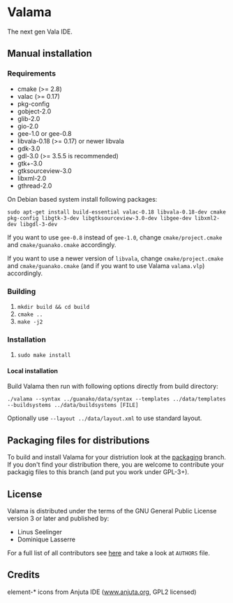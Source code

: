 # Valama #

The next gen Vala IDE.

## Manual installation ##

### Requirements
 * cmake (>= 2.8)
 * valac (>= 0.17)
 * pkg-config
 * gobject-2.0
 * glib-2.0
 * gio-2.0
 * gee-1.0 or gee-0.8
 * libvala-0.18 (>= 0.17) or newer libvala
 * gdk-3.0
 * gdl-3.0 (>= 3.5.5 is recommended)
 * gtk+-3.0
 * gtksourceview-3.0
 * libxml-2.0
 * gthread-2.0

On Debian based system install following packages:

    sudo apt-get install build-essential valac-0.18 libvala-0.18-dev cmake pkg-config libgtk-3-dev libgtksourceview-3.0-dev libgee-dev libxml2-dev libgdl-3-dev

If you want to use `gee-0.8` instead of `gee-1.0`, change `cmake/project.cmake` and `cmake/guanako.cmake` accordingly.

If you want to use a newer version of `libvala`, change  `cmake/project.cmake` and `cmake/guanako.cmake` (and if you want to use Valama `valama.vlp`) accordingly.

### Building ###
 1. `mkdir build && cd build`
 1. `cmake ..`
 1. `make -j2`

### Installation ###
 1. `sudo make install`

#### Local installation ####
Build Valama then run with following options directly from build directory:

    ./valama --syntax ../guanako/data/syntax --templates ../data/templates --buildsystems ../data/buildsystems [FILE]

Optionally use `--layout ../data/layout.xml` to use standard layout.


## Packaging files for distributions ##
To build and install Valama for your distriution look at the [packaging](https://github.com/Valama/valama/tree/packaging) branch. If you don't find your distribution there, you are welcome to contribute your packagig files to this branch (and put you work under GPL-3+).

## License ##
Valama is distributed under the terms of the GNU General Public License version 3 or later and published by:
 * Linus Seelinger
 * Dominique Lasserre

For a full list of all contributors see [here](https://github.com/Valama/valama/graphs/contributors) and take a look at `AUTHORS` file.

## Credits ##
element-\* icons from Anjuta IDE (www.anjuta.org, GPL2 licensed)
